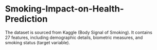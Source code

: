 # Smoking-Impact-on-Health-Prediction
The dataset is sourced from Kaggle (Body Signal of Smoking). It contains 27 features, including demographic details, biometric measures, and smoking status (target variable).
